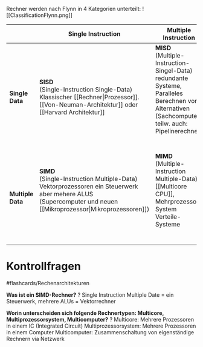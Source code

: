 Rechner werden nach Flynn in 4 Kategorien unterteilt:
![[ClassificationFlynn.png]]

|                   | Single Instruction                                                                                                                                                                | Multiple Instruction                                                                                                                                                    |
| ----------------- | --------------------------------------------------------------------------------------------------------------------------------------------------------------------------------- | ----------------------------------------------------------------------------------------------------------------------------------------------------------------------- |
| **Single Data**   | **SISD**<br>(Single-Instruction Single-Data)<br>Klassischer [[Rechner\|Prozessor]].<br>[[Von-Neuman-Architektur]] oder [[Harvard Architektur]]<br>                                | **MISD**<br>(Multiple-Instruction-Singel-Data)<br>redundante Systeme,<br>Paralleles Berechnen von Alternativen (Sachcomputer, teilw. auch: Pipelinerechner)<br><br><br> |
| **Multiple Data** | **SIMD**<br>(Single-Instruction Multiple-Data)<br>Vektorprozessoren ein Steuerwerk aber mehere ALUS<br>(Supercomputer und neuen [[Mikroprozessor\|Mikroprozessoren]])<br><br><br> | **MIMD**<br>(Multiple-Instruction Multiple-Data)<br>[[Multicore CPU]], Mehrprozessor-System<br>Verteile-Systeme<br><br><br>                                             |

# Kontrollfragen
#flashcards/Rechenarchitekturen 

**Was ist ein SIMD-Rechner?**
?
Single Instruction Multiple Date = ein Steuerwerk, mehrere ALUs = Vektorrechner

**Worin unterscheiden sich folgende Rechnertypen: Multicore, Multiprozessorsystem, Multicomputer?**
?
Multicore: Mehrere Prozessoren in einem IC (Integrated Circuit) Multiprozessorsystem: Mehrere Prozessoren in einem Computer
Multicomputer: Zusammenschaltung von eigenständige Rechnern via Netzwerk